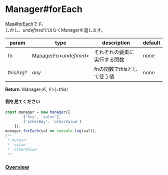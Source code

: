 # Manager#forEach
[Map#forEach](https://developer.mozilla.org/ja/docs/Web/JavaScript/Reference/Global_Objects/Array/forEach)です。  
しかし、*undefined*ではなくManagerを返します。  
  
**param**|**type**|**description**|**default**  
---|---|---|---  
fn|[ManagerFn](https://github.com/Mametaro-discord/DataManager/blob/docs/Manager/ManagerFn.md)\<*undefined*\>|それぞれの要素に実行する関数|none  
thisArg?|*any*|fnの関数で*this*として使う値|none  
  
**Return**: Manager\<*K*, *V*\>(=*this*)

#### 例を見てください
```js  
const manager = new Manager([  
		['key', 'value'],  
		['otherKey', 'otherValue']  
	]);  
manager.forEach(val => console.log(val));  
/**  
 * output:  
 * 'value'  
 * 'otherValue'  
 */  
```    
  
### [Overview](https://github.com/Mametaro-discord/DataManager/blob/docs/Manager/overview.md)